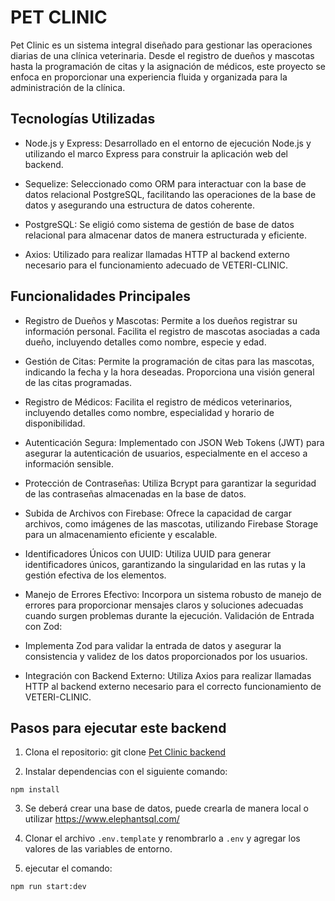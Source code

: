 # PET CLINIC

Pet Clinic es un sistema integral diseñado para gestionar las operaciones diarias de una clínica veterinaria. Desde el registro de dueños y mascotas hasta la programación de citas y la asignación de médicos, este proyecto se enfoca en proporcionar una experiencia fluida y organizada para la administración de la clínica.

## Tecnologías Utilizadas

* Node.js y Express: Desarrollado en el entorno de ejecución Node.js y utilizando el marco Express para construir la aplicación web del backend.

* Sequelize: Seleccionado como ORM para interactuar con la base de datos relacional PostgreSQL, facilitando las operaciones de la base de datos y asegurando una estructura de datos coherente.

* PostgreSQL: Se eligió como sistema de gestión de base de datos relacional para almacenar datos de manera estructurada y eficiente.

* Axios: Utilizado para realizar llamadas HTTP al backend externo necesario para el funcionamiento adecuado de VETERI-CLINIC.


## Funcionalidades Principales

* Registro de Dueños y Mascotas:
Permite a los dueños registrar su información personal.
Facilita el registro de mascotas asociadas a cada dueño, incluyendo detalles como nombre, especie y edad.


* Gestión de Citas:
Permite la programación de citas para las mascotas, indicando la fecha y la hora deseadas.
Proporciona una visión general de las citas programadas.

* Registro de Médicos:
Facilita el registro de médicos veterinarios, incluyendo detalles como nombre, especialidad y horario de disponibilidad.

* Autenticación Segura:
Implementado con JSON Web Tokens (JWT) para asegurar la autenticación de usuarios, especialmente en el acceso a información sensible.

* Protección de Contraseñas:
Utiliza Bcrypt para garantizar la seguridad de las contraseñas almacenadas en la base de datos.

* Subida de Archivos con Firebase:
Ofrece la capacidad de cargar archivos, como imágenes de las mascotas, utilizando Firebase Storage para un almacenamiento eficiente y escalable.

* Identificadores Únicos con UUID:
Utiliza UUID para generar identificadores únicos, garantizando la singularidad en las rutas y la gestión efectiva de los elementos.

* Manejo de Errores Efectivo:
Incorpora un sistema robusto de manejo de errores para proporcionar mensajes claros y soluciones adecuadas cuando surgen problemas durante la ejecución.
Validación de Entrada con Zod:

* Implementa Zod para validar la entrada de datos y asegurar la consistencia y validez de los datos proporcionados por los usuarios.

* Integración con Backend Externo:
Utiliza Axios para realizar llamadas HTTP al backend externo necesario para el correcto funcionamiento de VETERI-CLINIC.


## Pasos para ejecutar este backend

1. Clona el repositorio: git clone [Pet Clinic backend](https://github.com/Samuel33d/pet-clinic)

2. Instalar dependencias con el siguiente comando:

```
npm install
```

3. Se deberá crear una base de datos, puede crearla de manera local o utilizar https://www.elephantsql.com/

4. Clonar el archivo `.env.template` y renombrarlo a `.env` y agregar los valores de las variables de entorno.

5. ejecutar el comando:

```
npm run start:dev
```
